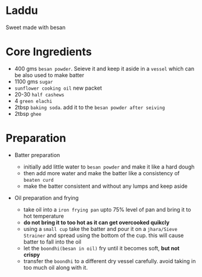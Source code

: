 

# Laddu

Sweet made with besan

# Core Ingredients
 - 400 gms `besan powder`. Seieve it and keep it aside in a `vessel` which can be also used to make batter
 - 1100 gms `sugar`
 - `sunflower cooking oil` new packet
 - 20-30 `half cashews`
 - 4 `green elachi`
 - 2tbsp `baking soda`. add it to the `besan powder after seiving`
 - 2tbsp `ghee`


# Preparation
 - Batter preparation
   - initially add little water to `besan powder` and make it like a hard dough
   - then add more water and make the batter like a consistency of `beaten curd`
   - make the batter consistent and without any lumps and keep aside

 - Oil preparation and frying
   - take oil into a `iron frying pan` upto 75% level of pan and bring it to hot temperature
   - **do not bring it to too hot as it can get overcooked quikcly**
   - using a `small cup` take the batter and pour it on a `jhara/Sieve Strainer` and spread using the bottom of the cup. this will cause batter to fall into the oil
   - let the `boondhi(besan in oil)` fry until it becomes soft, **but not crispy**
   - transfer the `boondhi` to a different dry vessel carefully. avoid taking in too much oil along with it.
